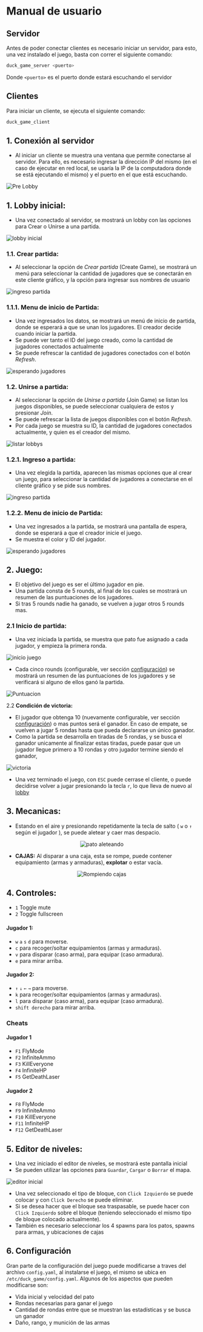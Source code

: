 # Manual de usuario

## Servidor

Antes de poder conectar clientes es necesario iniciar un servidor, para esto, una vez instalado el juego, basta con correr el siguiente comando:
```bash
duck_game_server <puerto>
```

Donde `<puerto>` es el puerto donde estará escuchando el servidor

## Clientes

Para iniciar un cliente, se ejecuta el siguiente comando:
```bash
duck_game_client
```

## 1. **Conexión al servidor**

- Al iniciar un cliente se muestra una ventana que permite conectarse al servidor. Para ello, es necesario ingresar la dirección IP del mismo (en el caso de ejecutar en red local, se usaría la IP de la computadora donde se está ejecutando el mismo) y el puerto en el que está escuchando.

![Pre Lobby](images/manual-usuario/pre-lobby.png)

## 1. **Lobby inicial:**

- Una vez conectado al servidor, se mostrará un lobby con las opciones para Crear o Unirse a una partida.

![lobby inicial](images/manual-usuario/lobby_inicial.png)

### 1.1. **Crear partida:**

- Al seleccionar la opción de *Crear partida* (Create Game), se mostrará un menú para seleccionar la cantidad de jugadores que se conectarán en este cliente gráfico, y la opción para ingresar sus nombres de usuario

![ingreso partida](images/manual-usuario/ingreso-partida.png)

### 1.1.1. **Menu de inicio de Partida:**

- Una vez ingresados los datos, se mostrará un menú de inicio de partida, donde se esperará a que se unan los jugadores.
 El creador decide cuando iniciar la partida.
- Se puede ver tanto el ID del juego creado, como la cantidad de jugadores conectados actualmente
- Se puede refrescar la cantidad de jugadores conectados con el botón *Refresh*.

![esperando jugadores](images/manual-usuario/lobby-creador.png)

### 1.2. **Unirse a partida:**

- Al seleccionar la opción de *Unirse a partida* (Join Game) se listan los juegos disponibles, se puede seleccionar cualquiera de estos y presionar *Join*.
- Se puede refrescar la lista de juegos disponibles con el botón *Refresh*.
- Por cada juego se muestra su ID, la cantidad de jugadores conectados actualmente, y quien es el creador del mismo.

![listar lobbys](images/manual-usuario/lobby-join.png)

### 1.2.1. **Ingreso a partida:**

- Una vez elegida la partida, aparecen las mismas opciones que al crear un juego, para seleccionar la cantidad de jugadores a conectarse en el cliente gráfico y se pide sus nombres.

![ingreso partida](images/manual-usuario/unirse-partida.png)

### 1.2.2. **Menu de inicio de Partida:**

- Una vez ingresados a la partida, se mostrará una pantalla de espera, donde se esperará a que el creador inicie el juego.
- Se muestra el color y ID del jugador.

![esperando jugadores](images/manual-usuario/esperando-jugadores.png)

## 2. **Juego:**

- El objetivo del juego es ser el último jugador en pie.
- Una partida consta de 5 rounds, al final de los cuales se mostrará un resumen de las puntuaciones de los jugadores.
- Si tras 5 rounds nadie ha ganado, se vuelven a jugar otros 5 rounds mas.

### 2.1 **Inicio de partida:**

- Una vez iniciada la partida, se muestra que pato fue asignado a cada jugador, y empieza la primera ronda.

![inicio juego](images/manual-usuario/inicio-juego.png)

- Cada cinco rounds (configurable, ver sección [configuración](#6-configuración)) se mostrará un resumen de las puntuaciones de los jugadores y se verificará si alguno de ellos ganó la partida.

![Puntuacion](images/manual-usuario/puntuaciones-media.png)

2.2 **Condición de victoria:**

- El jugador que obtenga 10 (nuevamente configurable, ver sección [configuración](#6-configuración)) o mas puntos será el ganador. En caso de empate, se vuelven a jugar 5 rondas hasta que pueda declararse un único ganador.
- Como la partida se desarrolla en tiradas de 5 rondas, y se busca el ganador unicamente al finalizar estas tiradas, puede pasar que un jugador llegue primero a 10 rondas y otro jugador termine siendo el ganador, 

![victoria](images/manual-usuario/victoria.png)

- Una vez terminado el juego, con `ESC` puede cerrase el cliente, o puede decidirse volver a jugar presionando la tecla `r`, lo que lleva de nuevo al [lobby](#1-lobby-inicial)

## 3. **Mecanicas:**
- Estando en el aire y presionando repetidamente la tecla de salto ( `w` o `↑` según el jugador ), se puede aletear y caer mas despacio.

<p align="center">
  <img src="./images/manual-usuario/aleteando.gif" alt="pato aleteando" />
</p>

- **CAJAS:** Al disparar a una caja, esta se rompe, puede contener equipamiento (armas y armaduras), **explotar** o estar vacía.

<p align="center">
  <img src="./images/manual-usuario/cajas.gif" alt="Rompiendo cajas" />
</p>

## 4. **Controles:**

- `1` Toggle mute
- `2` Toggle fullscreen

#### Jugador 1:
- `w` `a` `s` `d` para moverse.
- `c` para recoger/soltar equipamientos (armas y armaduras).
- `v` para disparar (caso arma), para equipar (caso armadura).
- `e` para mirar arriba.

#### Jugador 2:
- `↑` `↓` `←` `→` para moverse.
- `k` para recoger/soltar equipamientos (armas y armaduras).
- `l` para disparar (caso arma), para equipar (caso armadura).
- `shift derecho` para mirar arriba.

### Cheats
#### Jugador 1
- `F1` FlyMode
- `F2` InfiniteAmmo
- `F3` KillEveryone
- `F4` InfiniteHP
- `F5` GetDeathLaser

#### Jugador 2
- `F8` FlyMode
- `F9` InfiniteAmmo
- `F10` KillEveryone
- `F11` InfiniteHP
- `F12` GetDeathLaser

## 5. **Editor de niveles:**

- Una vez iniciado el editor de niveles, se mostrará este pantalla inicial
- Se pueden utilizar las opciones para `Guardar`, `Cargar` o `Borrar` el mapa.

![editor inicial](images/manual-usuario/inicial-editor.png)

- Una vez seleccionado el tipo de bloque, con `Click Izquierdo` se puede colocar y con `Click Derecho` se puede eliminar.
- Si se desea hacer que el bloque sea traspasable, se puede hacer con `Click Izquierdo` sobre el bloque (teniendo seleccionado el mismo tipo de bloque colocado actualmente).
- También es necesario seleccionar los 4 spawns para los patos, spawns para armas, y ubicaciones de cajas

## 6. **Configuración**

Gran parte de la configuración del juego puede modificarse a traves del archivo `config.yaml`, al instalarse el juego, el mismo se ubica en `/etc/duck_game/config.yaml`.
Algunos de los aspectos que pueden modificarse son:
- Vida inicial y velocidad del pato
- Rondas necesarias para ganar el juego
- Cantidad de rondas entre que se muestran las estadísticas y se busca un ganador
- Daño, rango, y munición de las armas